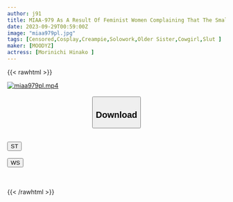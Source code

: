 ```yaml
---
author: j91
title: MIAA-979 As A Result Of Feminist Women Complaining That The Small Surface Area Of The RQ Is Sexual Exploitation, The Transparent Race Queen Slut Who Has Undergone An Obscene Demonic Transformation Will Not Forgive Me Even If I Ejaculate 10 Times, I, Hinako Mori.
date: 2023-09-29T00:59:00Z
image: "miaa979pl.jpg"
tags: [Censored,Cosplay,Creampie,Solowork,Older Sister,Cowgirl,Slut	]
maker: [MOODYZ]
actress: [Morinichi Hinako ]
---
```



{{< rawhtml >}}

<div class="video" data-videoid="dORg3x0y72Fkkba">
    <a href="javascript:;">
        <img src="https://my.j91.asia/posts/miaa979pl/miaa979pl.jpg" width="WIDTH" height="HEIGHT" alt="miaa979pl.mp4" loading="lazy">
    </a>
</div>

<script type="text/javascript" src="https://j91.asia/asset/on-demand-st.js"></script>

<br>
  <link rel="stylesheet" href="https://j91.asia/asset/bs5.css">
  
  <center>
  <button class="btn btn-primary" type="button" data-bs-toggle="collapse" data-bs-target=".multi-collapse" aria-expanded="false" aria-controls="multiCollapseExample1 multiCollapseExample2"><h2>Download</h2></button></center>
</p>
<div class="row">
  <div class="col">
    <div class="collapse multi-collapse" id="multiCollapseExample1">
      <div class="card card-body">
	      	      <br>
<div class="buttons">  
<a href="https://streamtape.to/v/dORg3x0y72Fkkba"><button class="btn-hover color-3"><i class="fa fa-download"></i> ST</button></a></div>
    </div>
  </div>
</div>
  <div class="col">
    <div class="collapse multi-collapse" id="multiCollapseExample2">
      <div class="card card-body">
	      <br>
<div class="buttons">
    <a href="https://wolfstream.tv/mzodcybxmmid"><button class="btn-hover color-9"><i class="fa fa-download"></i> WS</button></a></div>
<br><br>
      </div>
    </div>
  </div>
</div>

{{< /rawhtml >}}
